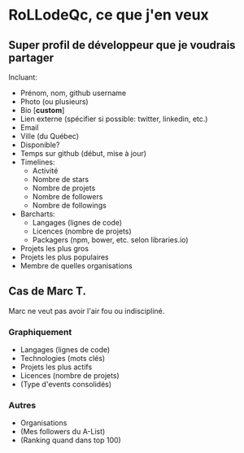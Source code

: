 # RoLLodeQc, ce que j'en veux

## Super profil de développeur que je voudrais partager
Incluant:

* Prénom, nom, github username
* Photo (ou plusieurs)
* Bio [**custom**]
* Lien externe (spécifier si possible: twitter, linkedin, etc.)
* Email
* Ville (du Québec)
* Disponible?
* Temps sur github (début, mise à jour)
* Timelines:
  * Activité
  * Nombre de stars
  * Nombre de projets
  * Nombre de followers
  * Nombre de followings
* Barcharts:
  * Langages (lignes de code)
  * Licences (nombre de projets)
  * Packagers (npm, bower, etc. selon libraries.io)
* Projets les plus gros
* Projets les plus populaires
* Membre de quelles organisations

## Cas de Marc T.
Marc ne veut pas avoir l'air fou ou indiscipliné.

### Graphiquement
* Langages (lignes de code)
* Technologies (mots clés)
* Projets les plus actifs
* Licences (nombre de projets)
* (Type d'events consolidés)

### Autres
* Organisations
* (Mes followers du A-List)
* (Ranking quand dans top 100)
